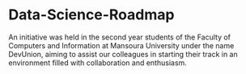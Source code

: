 # Data-Science-Roadmap
An initiative was held in the second year students of the Faculty of Computers and Information at Mansoura University under the name DevUnion, aiming to assist our colleagues in starting their track in an environment filled with collaboration and enthusiasm.
